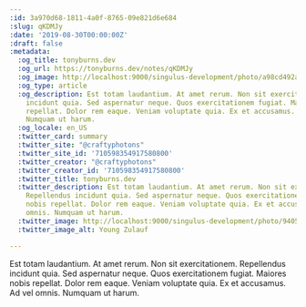 ```yaml
---
:id: 3a970d68-1811-4a0f-8765-09e821d6e684
:slug: qKDMJy
:date: '2019-08-30T00:00:00Z'
:draft: false
:metadata:
  :og_title: tonyburns.dev
  :og_url: https://tonyburns.dev/notes/qKDMJy
  :og_image: http://localhost:9000/singulus-development/photo/a98cd492ab15830e58c1bb750cdb852f.jpeg
  :og_type: article
  :og_description: Est totam laudantium. At amet rerum. Non sit exercitationem. Repellendus
    incidunt quia. Sed aspernatur neque. Quos exercitationem fugiat. Maiores nobis
    repellat. Dolor rem eaque. Veniam voluptate quia. Ex et accusamus. Ad vel omnis.
    Numquam ut harum.
  :og_locale: en_US
  :twitter_card: summary
  :twitter_site: "@craftyphotons"
  :twitter_site_id: '710598354917580800'
  :twitter_creator: "@craftyphotons"
  :twitter_creator_id: '710598354917580800'
  :twitter_title: tonyburns.dev
  :twitter_description: Est totam laudantium. At amet rerum. Non sit exercitationem.
    Repellendus incidunt quia. Sed aspernatur neque. Quos exercitationem fugiat. Maiores
    nobis repellat. Dolor rem eaque. Veniam voluptate quia. Ex et accusamus. Ad vel
    omnis. Numquam ut harum.
  :twitter_image: http://localhost:9000/singulus-development/photo/9405525f92f5b393ab07f49c89bff587.jpeg
  :twitter_image_alt: Young Zulauf

---
```


Est totam laudantium. At amet rerum. Non sit exercitationem. Repellendus incidunt quia. Sed aspernatur neque. Quos exercitationem fugiat. Maiores nobis repellat. Dolor rem eaque. Veniam voluptate quia. Ex et accusamus. Ad vel omnis. Numquam ut harum.

